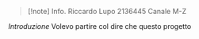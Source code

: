 >[!note] Info.
>Riccardo Lupo
>2136445
>Canale M-Z

_Introduzione_
Volevo partire col dire che questo progetto 




